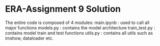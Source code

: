 # ERA-Assignment 9 Solution
The entire code is composed of 4 modules:
main.ipynb : used to call all major functions 
models.py : contains the model architecture
train_test.py : contains model train and test functions
utils.py : contains all utils such as imshow, dataloader etc. 
